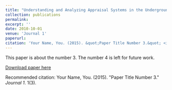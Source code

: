 ```yaml
---
title: "Understanding and Analyzing Appraisal Systems in the Underground Marketplaces"
collection: publications
permalink: 
excerpt: ''
date: 2010-10-01
venue: 'Journal 1'
paperurl: 
citation: 'Your Name, You. (2015). &quot;Paper Title Number 3.&quot; <i>Journal 1</i>. 1(3).'
---
```

This paper is about the number 3. The number 4 is left for future work.

[Download paper here](http://academicpages.github.io/files/paper3.pdf)

Recommended citation: Your Name, You. (2015). "Paper Title Number 3." <i>Journal 1</i>. 1(3).